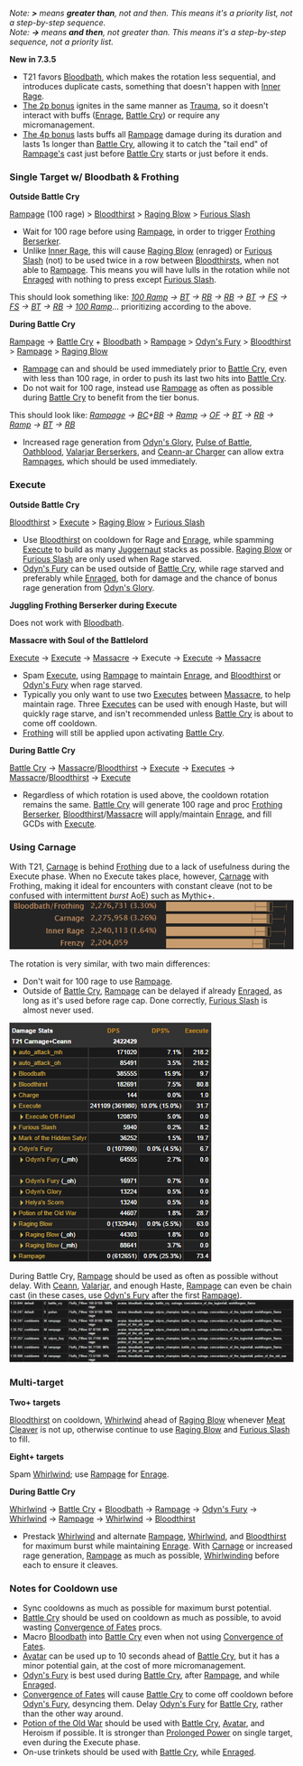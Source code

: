 *Note: **>** means **greater than**, not and then. This means it's a priority list, not a step-by-step sequence.*<br>
*Note: **->** means **and then**, not greater than. This means it's a step-by-step sequence, not a priority list.*

**New in 7.3.5**

<ul>
<li>T21 favors <a href="http://www.wowhead.com/spell=12292/bloodbath">Bloodbath</a>, which makes the rotation less sequential, and introduces duplicate casts, something that doesn't happen with <a href="http://www.wowhead.com/spell=215573/inner-rage">Inner Rage</a>.</li>
<li><a href="http://www.wowhead.com/spell=251880/item-warrior-t21-fury-2p-bonus">The 2p bonus</a> ignites in the same manner as <a href="http://www.wowhead.com/spell=215538/trauma">Trauma</a>, so it doesn't interact with buffs (<a href="http://www.wowhead.com/spell=184361/enrage">Enrage</a>, <a href="http://www.wowhead.com/spell=1719/battle-cry">Battle Cry</a>) or require any micromanagement.</li>
<li><a href="http://www.wowhead.com/spell=251881/item-warrior-t21-fury-4p-bonus">The 4p bonus</a> lasts buffs all <a href="http://www.wowhead.com/spell=184367/rampage">Rampage</a> damage during its duration and lasts 1s longer than <a href="http://www.wowhead.com/spell=1719/battle-cry">Battle Cry</a>, allowing it to catch the "tail end" of <a href="http://www.wowhead.com/spell=184367/rampage">Rampage's</a> cast just before <a href="http://www.wowhead.com/spell=1719/battle-cry">Battle Cry</a> starts or just before it ends.</li>
</ul>

### Single Target w/ Bloodbath & Frothing

**Outside Battle Cry**

<a href="http://www.wowhead.com/spell=184367/rampage">Rampage</a> (100 rage) > <a href="http://www.wowhead.com/spell=23881/bloodthirst">Bloodthirst</a> > <a href="http://www.wowhead.com/spell=85288/raging-blow">Raging Blow</a> > <a href="http://www.wowhead.com/spell=100130/furious-slash">Furious Slash</a><br>
<ul>
<li>Wait for 100 rage before using <a href="http://www.wowhead.com/spell=184367/rampage">Rampage</a>, in order to trigger <a href="http://www.wowhead.com/spell=215571/frothing-berserker">Frothing Berserker</a>.</li>
<li>Unlike <a href="http://www.wowhead.com/spell=215573/inner-rage">Inner Rage</a>, this will cause <a href="http://www.wowhead.com/spell=85288/raging-blow">Raging Blow</a> (enraged) or <a href="http://www.wowhead.com/spell=100130/furious-slash">Furious Slash</a> (not) to be used twice in a row between <a href="http://www.wowhead.com/spell=23881/bloodthirst">Bloodthirsts</a>, when not able to <a href="http://www.wowhead.com/spell=184367/rampage">Rampage</a>. This means you will have lulls in the rotation while not <a href="http://www.wowhead.com/spell=184361/enrage">Enraged</a> with nothing to press except <a href="http://www.wowhead.com/spell=100130/furious-slash">Furious Slash</a>.</li>
</ul>

This should look something like: *<a href="http://www.wowhead.com/spell=184367/rampage">100 Ramp</a> -> <a href="http://www.wowhead.com/spell=23881/bloodthirst">BT</a> -> <a href="http://www.wowhead.com/spell=85288/raging-blow">RB</a> -> <a href="http://www.wowhead.com/spell=85288/raging-blow">RB</a> -> <a href="http://www.wowhead.com/spell=23881/bloodthirst">BT</a> -> <a href="http://www.wowhead.com/spell=100130/furious-slash">FS</a> -> <a href="http://www.wowhead.com/spell=100130/furious-slash">FS</a> -> <a href="http://www.wowhead.com/spell=23881/bloodthirst">BT</a> -> <a href="http://www.wowhead.com/spell=85288/raging-blow">RB</a> -> <a href="http://www.wowhead.com/spell=184367/rampage">100 Ramp</a>*... prioritizing according to the above.

**During Battle Cry**

<a href="http://www.wowhead.com/spell=184367/rampage">Rampage</a> -> <a href="http://www.wowhead.com/spell=1719/battle-cry">Battle Cry</a> + <a href="http://www.wowhead.com/spell=12292/bloodbath">Bloodbath</a> > <a href="http://www.wowhead.com/spell=184367/rampage">Rampage</a> > <a href="http://www.wowhead.com/spell=205545/odyns-fury">Odyn's Fury</a> > <a href="http://www.wowhead.com/spell=23881/bloodthirst">Bloodthirst</a> > <a href="http://www.wowhead.com/spell=184367/rampage">Rampage</a> > <a href="http://www.wowhead.com/spell=85288/raging-blow">Raging Blow</a>

<ul>
<li><a href="http://www.wowhead.com/spell=184367/rampage">Rampage</a> can and should be used immediately prior to <a href="http://www.wowhead.com/spell=1719/battle-cry">Battle Cry</a>, even with less than 100 rage, in order to push its last two hits into <a href="http://www.wowhead.com/spell=1719/battle-cry">Battle Cry</a>.</li>
<li>Do not wait for 100 rage, instead use <a href="http://www.wowhead.com/spell=184367/rampage">Rampage</a> as often as possible during <a href="http://www.wowhead.com/spell=1719/battle-cry">Battle Cry</a> to benefit from the tier bonus.</li>
</ul>

This should look like: *<a href="http://www.wowhead.com/spell=184367/rampage">Rampage</a> -> <a href="http://www.wowhead.com/spell=1719/battle-cry">BC</a>+<a href="http://www.wowhead.com/spell=12292/bloodbath">BB</a> -> <a href="http://www.wowhead.com/spell=184367/rampage">Ramp</a> -> <a href="http://www.wowhead.com/spell=205545/odyns-fury">OF</a> -> <a href="http://www.wowhead.com/spell=23881/bloodthirst">BT</a> -> <a href="http://www.wowhead.com/spell=85288/raging-blow">RB</a> -> <a href="http://www.wowhead.com/spell=184367/rampage">Ramp</a> -> <a href="http://www.wowhead.com/spell=23881/bloodthirst">BT</a> -> <a href="http://www.wowhead.com/spell=85288/raging-blow">RB</a>*

<ul>
<li>Increased rage generation from <a href="http://www.wowhead.com/spell=243228/odyns-glory">Odyn's Glory</a>, <a href="http://www.wowhead.com/spell=238076/pulse-of-battle">Pulse of Battle</a>, <a href="http://www.wowhead.com/spell=238112/oathblood">Oathblood</a>, <a href="http://www.wowhead.com/item=151824/valarjar-berserkers">Valarjar Berserkers</a>, and <a href="http://www.wowhead.com/item=137088/ceann-ar-charger">Ceann-ar Charger</a> can allow extra <a href="http://www.wowhead.com/spell=184367/rampage">Rampages</a>, which should be used immediately.</li>
</ul>

### Execute

**Outside Battle Cry**

<a href="http://www.wowhead.com/spell=23881/bloodthirst">Bloodthirst</a> > <a href="http://www.wowhead.com/spell=5308/execute">Execute</a> > <a href="http://www.wowhead.com/spell=85288/raging-blow">Raging Blow</a> > <a href="http://www.wowhead.com/spell=100130/furious-slash">Furious Slash</a>

<ul>
<li>Use <a href="http://www.wowhead.com/spell=23881/bloodthirst">Bloodthirst</a> on cooldown for Rage and <a href="http://www.wowhead.com/spell=184361/enrage">Enrage</a>, while spamming <a href="http://www.wowhead.com/spell=5308/execute">Execute</a> to build as many <a href="http://www.wowhead.com/spell=200875/juggernaut">Juggernaut</a> stacks as possible. <a href="http://www.wowhead.com/spell=85288/raging-blow">Raging Blow</a> or <a href="http://www.wowhead.com/spell=100130/furious-slash">Furious Slash</a> are only used when Rage starved.</li>
<li><a href="http://www.wowhead.com/spell=205545/odyns-fury">Odyn's Fury</a> can be used outside of <a href="http://www.wowhead.com/spell=1719/battle-cry">Battle Cry</a>, while rage starved and preferably while <a href="http://www.wowhead.com/spell=184361/enrage">Enraged</a>, both for damage and the chance of bonus rage generation from <a href="http://www.wowhead.com/spell=243228/odyns-glory">Odyn's Glory</a>.</li>
</ul>

**Juggling Frothing Berserker during Execute**

Does not work with <a href="http://www.wowhead.com/spell=12292/bloodbath">Bloodbath</a>.

**Massacre with Soul of the Battlelord**

<a href="http://www.wowhead.com/spell=5308/execute">Execute</a> -> <a href="http://www.wowhead.com/spell=5308/execute">Execute</a> -> <a href="http://www.wowhead.com/spell=184367/rampage">Massacre</a> -> Execute -> <a href="http://www.wowhead.com/spell=5308/execute">Execute</a> -> <a href="http://www.wowhead.com/spell=184367/rampage">Massacre</a>

<ul>
<li>Spam <a href="http://www.wowhead.com/spell=5308/execute">Execute</a>, using <a href="http://www.wowhead.com/spell=184367/rampage">Rampage</a> to maintain <a href="http://www.wowhead.com/spell=184361/enrage">Enrage</a>, and <a href="http://www.wowhead.com/spell=23881/bloodthirst">Bloodthirst</a> or <a href="http://www.wowhead.com/spell=205545/odyns-fury">Odyn's Fury</a> when rage starved.</li>
<li>Typically you only want to use two <a href="http://www.wowhead.com/spell=5308/execute">Executes</a> between <a href="http://www.wowhead.com/spell=206315/massacre">Massacre</a>, to help maintain rage. Three <a href="http://www.wowhead.com/spell=5308/execute">Executes</a> can be used with enough Haste, but will quickly rage starve, and isn't recommended unless <a href="http://www.wowhead.com/spell=1719/battle-cry">Battle Cry</a> is about to come off cooldown.</li>
<li><a href="http://www.wowhead.com/spell=215571/frothing-berserker">Frothing</a> will still be applied upon activating <a href="http://www.wowhead.com/spell=1719/battle-cry">Battle Cry</a>.</li>
</ul>

**During Battle Cry**

<a href="http://www.wowhead.com/spell=1719/battle-cry">Battle Cry</a> -> <a href="http://www.wowhead.com/spell=184367/rampage">Massacre</a>/<a href="http://www.wowhead.com/spell=23881/bloodthirst">Bloodthirst</a> -> <a href="http://www.wowhead.com/spell=5308/execute">Execute</a> -> <a href="http://www.wowhead.com/spell=5308/execute">Executes</a> -> <a href="http://www.wowhead.com/spell=184367/rampage">Massacre</a>/<a href="http://www.wowhead.com/spell=23881/bloodthirst">Bloodthirst</a> -> <a href="http://www.wowhead.com/spell=5308/execute">Execute</a>

<ul>
<li>Regardless of which rotation is used above, the cooldown rotation remains the same. <a href="http://www.wowhead.com/spell=1719/battle-cry">Battle Cry</a> will generate 100 rage and proc <a href="http://www.wowhead.com/spell=215571/frothing-berserker">Frothing Berserker</a>, <a href="http://www.wowhead.com/spell=23881/bloodthirst">Bloodthirst</a>/<a href="http://www.wowhead.com/spell=184367/rampage">Massacre</a> will apply/maintain <a href="http://www.wowhead.com/spell=184361/enrage">Enrage</a>, and fill GCDs with <a href="http://www.wowhead.com/spell=5308/execute">Execute</a>.</li>
</ul>

### Using Carnage

With T21, <a href="http://www.wowhead.com/spell=202922/carnage">Carnage</a> is behind <a href="http://www.wowhead.com/spell=215571/frothing-berserker">Frothing</a> due to a lack of usefulness during the Execute phase. When no Execute takes place, however, <a href="http://www.wowhead.com/spell=202922/carnage">Carnage</a> with Frothing, making it ideal for encounters with constant cleave (not to be confused with intermittent *burst* AoE) such as Mythic+.<br>
<img class="image-margin border" src="/images/fury/rotations/carnage-1.png">

The rotation is very similar, with two main differences:

<ul>
<li>Don't wait for 100 rage to use <a href="http://www.wowhead.com/spell=184367/rampage">Rampage</a>.</li>
<li>Outside of <a href="http://www.wowhead.com/spell=1719/battle-cry">Battle Cry</a>, <a href="http://www.wowhead.com/spell=184367/rampage">Rampage</a> can be delayed if already <a href="http://www.wowhead.com/spell=184361/enrage">Enraged</a>, as long as it's used before rage cap. Done correctly, <a href="http://www.wowhead.com/spell=100130/furious-slash">Furious Slash</a> is almost never used.</li>
</ul>

<img class="center-image border" src="/images/fury/rotations/carnage-2.png">

During Battle Cry, <a href="http://www.wowhead.com/spell=184367/rampage">Rampage</a> should be used as often as possible without delay. With <a href="http://www.wowhead.com/item=137088/ceann-ar-charger">Ceann</a>, <a href="http://www.wowhead.com/item=151824/valarjar-berserkers">Valarjar</a>, and enough Haste, <a href="http://www.wowhead.com/spell=184367/rampage">Rampage</a> can even be chain cast (in these cases, use <a href="http://www.wowhead.com/spell=205545/odyns-fury">Odyn's Fury</a> after the first <a href="http://www.wowhead.com/spell=184367/rampage">Rampage</a>).<br>
<img class="image-margin center-image border" src="/images/fury/rotations/carnage-3.png">

### Multi-target

**Two+ targets**

<a href="http://www.wowhead.com/spell=23881/bloodthirst">Bloodthirst</a> on cooldown, <a href="http://www.wowhead.com/spell=190411/whirlwind">Whirlwind</a> ahead of <a href="http://www.wowhead.com/spell=85288/raging-blow">Raging Blow</a> whenever <a href="http://www.wowhead.com/spell=85739/meat-cleaver">Meat Cleaver</a> is not up, otherwise continue to use <a href="http://www.wowhead.com/spell=85288/raging-blow">Raging Blow</a> and <a href="http://www.wowhead.com/spell=100130/furious-slash">Furious Slash</a> to fill.

**Eight+ targets**

Spam <a href="http://www.wowhead.com/spell=190411/whirlwind">Whirlwind</a>; use <a href="http://www.wowhead.com/spell=184367/rampage">Rampage</a> for <a href="http://www.wowhead.com/spell=184361/enrage">Enrage</a>.

**During Battle Cry**

<a href="http://www.wowhead.com/spell=190411/whirlwind">Whirlwind</a> -> <a href="http://www.wowhead.com/spell=1719/battle-cry">Battle Cry</a> + <a href="http://www.wowhead.com/spell=12292/bloodbath">Bloodbath</a> -> <a href="http://www.wowhead.com/spell=184367/rampage">Rampage</a> -> <a href="http://www.wowhead.com/spell=205545/odyns-fury">Odyn's Fury</a> -> <a href="http://www.wowhead.com/spell=190411/whirlwind">Whirlwind</a> -> <a href="http://www.wowhead.com/spell=184367/rampage">Rampage</a> -> <a href="http://www.wowhead.com/spell=190411/whirlwind">Whirlwind</a> -> <a href="http://www.wowhead.com/spell=23881/bloodthirst">Bloodthirst</a>

<ul>
<li>Prestack <a href="http://www.wowhead.com/spell=190411/whirlwind">Whirlwind</a> and alternate <a href="http://www.wowhead.com/spell=184367/rampage">Rampage</a>, <a href="http://www.wowhead.com/spell=190411/whirlwind">Whirlwind</a>, and <a href="http://www.wowhead.com/spell=23881/bloodthirst">Bloodthirst</a> for maximum burst while maintaining <a href="http://www.wowhead.com/spell=184361/enrage">Enrage</a>. With <a href="http://www.wowhead.com/spell=202922/carnage">Carnage</a> or increased rage generation, <a href="http://www.wowhead.com/spell=184367/rampage">Rampage</a> as much as possible, <a href="http://www.wowhead.com/spell=190411/whirlwind">Whirlwinding</a> before each to ensure it cleaves.</li>
</ul>

### Notes for Cooldown use

- Sync cooldowns as much as possible for maximum burst potential.
- <a href="http://www.wowhead.com/spell=1719/battle-cry">Battle Cry</a> should be used on cooldown as much as possible, to avoid wasting <a href="http://www.wowhead.com/item=140806/convergence-of-fates">Convergence of Fates</a> procs.
- Macro <a href="http://www.wowhead.com/spell=12292/bloodbath">Bloodbath</a> into <a href="http://www.wowhead.com/spell=1719/battle-cry">Battle Cry</a> even when not using <a href="http://www.wowhead.com/item=140806/convergence-of-fates">Convergence of Fates</a>.
- <a href="http://www.wowhead.com/spell=107574/avatar">Avatar</a> can be used up to 10 seconds ahead of <a href="http://www.wowhead.com/spell=1719/battle-cry">Battle Cry</a>, but it has a minor potential gain, at the cost of more micromanagement.
- <a href="http://www.wowhead.com/spell=205545/odyns-fury">Odyn's Fury</a> is best used during <a href="http://www.wowhead.com/spell=1719/battle-cry">Battle Cry</a>, after <a href="http://www.wowhead.com/spell=184367/rampage">Rampage</a>, and while <a href="http://www.wowhead.com/spell=184361/enrage">Enraged</a>.
- <a href="http://www.wowhead.com/item=140806/convergence-of-fates">Convergence of Fates</a> will cause <a href="http://www.wowhead.com/spell=1719/battle-cry">Battle Cry</a> to come off cooldown before <a href="http://www.wowhead.com/spell=205545/odyns-fury">Odyn's Fury</a>, desyncing them. Delay <a href="http://www.wowhead.com/spell=205545/odyns-fury">Odyn's Fury</a> for <a href="http://www.wowhead.com/spell=1719/battle-cry">Battle Cry</a>, rather than the other way around.
- <a href="http://www.wowhead.com/item=127844/potion-of-the-old-war">Potion of the Old War</a> should be used with <a href="http://www.wowhead.com/spell=1719/battle-cry">Battle Cry</a>, <a href="http://www.wowhead.com/spell=107574/avatar">Avatar</a>, and Heroism if possible. It is stronger than <a href="http://www.wowhead.com/item=142117/potion-of-prolonged-power">Prolonged Power</a> on single target, even during the Execute phase.
- On-use trinkets should be used with <a href="http://www.wowhead.com/spell=1719/battle-cry">Battle Cry</a>, while <a href="http://www.wowhead.com/spell=184361/enrage">Enraged</a>.